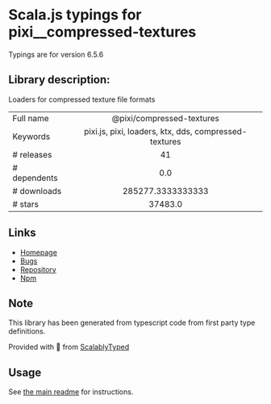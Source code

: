 
# Scala.js typings for pixi__compressed-textures

Typings are for version 6.5.6

## Library description:
Loaders for compressed texture file formats

|                    |                 |
| ------------------ | :-------------: |
| Full name          | @pixi/compressed-textures |
| Keywords           | pixi.js, pixi, loaders, ktx, dds, compressed-textures |
| # releases         | 41 |
| # dependents       | 0.0 |
| # downloads        | 285277.3333333333 |
| # stars            | 37483.0 |

## Links
- [Homepage](https://github.com/pixijs/pixi.js#readme)
- [Bugs](https://github.com/pixijs/pixi.js/issues)
- [Repository](https://github.com/pixijs/pixi.js)
- [Npm](https://www.npmjs.com/package/%40pixi%2Fcompressed-textures)
    


## Note
This library has been generated from typescript code from first party type definitions.

Provided with :purple_heart: from [ScalablyTyped](https://github.com/oyvindberg/ScalablyTyped)

## Usage
See [the main readme](../../readme.md) for instructions.


